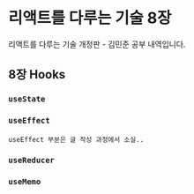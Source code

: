 # 리액트를 다루는 기술 8장 

리액트를 다루는 기술 개정판 - 김민준 공부 내역입니다.

## 8장 Hooks

### `useState`
### `useEffect` 
    useEffect 부분은 글 작성 과정에서 소실..
### `useReducer`
### `useMemo`
